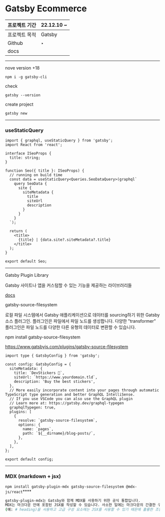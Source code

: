 # Gatsby Ecommerce

| 프로젝트 기간 | 22.12.10 ~ |
| ------------- | ---------- |
| 프로젝트 목적 | Gatsby     |
| Github        | ‣          |
| docs          |            |

---

nove version +18

`npm i -g gatsby-cli`

check

`gatsby --version`

create project

`gatsby new`

---

### useStaticQuery

```tsx
import { graphql, useStaticQuery } from 'gatsby';
import React from 'react';

interface ISeoProps {
  title: string;
}

function Seo({ title }: ISeoProps) {
  // running on build time
  const data = useStaticQuery<Queries.SeoDataQuery>(graphql`
    query SeoData {
      site {
        siteMetadata {
          title
          siteUrl
          description
        }
      }
    }
  `);

  return (
    <title>
      {title} | {data.site?.siteMetadata?.title}
    </title>
  );
}

export default Seo;
```

---

Gatsby Plugin Library

Gatsby 사이트나 앱을 커스텀할 수 있는 기능을 제공하는 라이브러리들

[docs](https://www.gatsbyjs.com/plugins)

gatsby-source-filesystem

로컬 파일 시스템에서 Gatsby 애플리케이션으로 데이터를 sourcing하기 위한 Gatsby 소스 플러그인. 플러그인은 파일에서 파일 노드를 생성합니다. 다양한 "transformer" 플러그인은 파일 노드를 다양한 다른 유형의 데이터로 변환할 수 있습니다.

npm install gatsby-source-filesystem

https://www.gatsbyjs.com/plugins/gatsby-source-filesystem

```tsx
import type { GatsbyConfig } from 'gatsby';

const config: GatsbyConfig = {
  siteMetadata: {
    title: `DevStickers 🦄`,
    siteUrl: `https://www.yourdomain.tld`,
    description: 'Buy the best stickers',
  },
  // More easily incorporate content into your pages through automatic TypeScript type generation and better GraphQL IntelliSense.
  // If you use VSCode you can also use the GraphQL plugin
  // Learn more at: https://gatsby.dev/graphql-typegen
  graphqlTypegen: true,
  plugins: [
    {
      resolve: `gatsby-source-filesystem`,
      options: {
        name: `pages`,
        path: `${__dirname}/blog-posts/`,
      },
    },
  ],
};

export default config;
```

---

### MDX (markdown + jsx)

`npm install gatsby-plugin-mdx gatsby-source-filesystem @mdx-js/react`\*\*\*\*

```bash
gatsby-plugin-mdx는 Gatsby와 함께 MDX를 사용하기 위한 공식 통합입니다.
MDX는 마크다운 안에 포함된 JSX를 작성할 수 있습니다. 사소한 일에는 마크다운의 간결한 구
(예: # heading)을 사용하고 고급 구성 요소에는 JSX를 사용할 수 있기 때문에 훌륭한 조합입니다.
```
